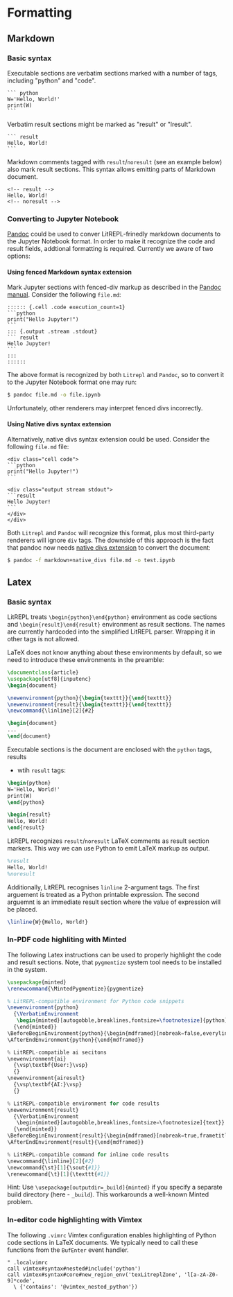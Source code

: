 # Formatting
## Markdown
### Basic syntax

Executable sections are verbatim sections marked with a number of tags,
including "python" and "code".

~~~~
``` python
W='Hello, World!'
print(W)
```
~~~~

Verbatim result sections might be marked as "result" or "lresult".

~~~~
``` result
Hello, World!
```
~~~~

Markdown comments tagged with `result`/`noresult` (see an example below) also
mark result sections. This syntax allows emitting parts of Markdown document.

~~~~
<!-- result -->
Hello, World!
<!-- noresult -->
~~~~


### Converting to Jupyter Notebook

[Pandoc](https://pandoc.org) could be used to conver LitREPL-frinedly markdown
documents to the Jupyter Notebook format. In order to make it recognize the code
and result fields, addtional formatting is required. Currently we aware of two
options:

#### Using fenced Markdown syntax extension

Mark Jupyter sections with fenced-div markup as described in the [Pandoc
manual](https://pandoc.org/MANUAL.html#jupyter-notebooks). Consider the
following `file.md`:

```` {.markdown}
:::::: {.cell .code execution_count=1}
```python
print("Hello Jupyter!")
```
::: {.output .stream .stdout}
``` result
Hello Jupyter!
```
:::
::::::
````

The above format is recognized by both `Litrepl` and `Pandoc`, so to
convert it to the Jupyter Notebook format one may run:

```sh
$ pandoc file.md -o file.ipynb
```

Unfortunately, other renderers may interpret fenced divs incorrectly.

#### Using Native divs syntax extension

Alternatively, native divs syntax extension could be used. Consider the
following `file.md` file:

````
<div class="cell code">
```python
print("Hello Jupyter!")
```

<div class="output stream stdout">
```result
Hello Jupyter!
```
</div>
</div>
````

Both `Litrepl` and `Pandoc` will recognize this format, plus most third-party
renderers will ignore `div` tags. The downside of this approach is the fact that
pandoc now needs [native divs
extension](https://pandoc.org/MANUAL.html#extension-native_divs) to convert the
document:

```sh
$ pandoc -f markdown+native_divs file.md -o test.ipynb
```

## Latex

### Basic syntax

LitREPL treats `\begin{python}\end{python}` environment as code sections and
`\begin{result}\end{result}` environment as result sections. The names are
currently hardcoded into the simplified LitREPL parser. Wrapping it in other
tags is not allowed.

LaTeX does not know anything about these environments by default, so we need to
introduce these environments in the preamble:

``` tex
\documentclass{article}
\usepackage[utf8]{inputenc}
\begin{document}

\newenvironment{python}{\begin{texttt}}{\end{texttt}}
\newenvironment{result}{\begin{texttt}}{\end{texttt}}
\newcommand{\linline}[2]{#2}

\begin{document}
...
\end{document}
```

Executable sections is the document are enclosed with the `python` tags, results
- wtih `result` tags:

``` tex
\begin{python}
W='Hello, World!'
print(W)
\end{python}

\begin{result}
Hello, World!
\end{result}
```

LitREPL recognizes `result`/`noresult` LaTeX comments as result section markers.
This way we can use Python to emit LaTeX markup as output.

``` tex
%result
Hello, World!
%noresult
```

Additionally, LitREPL recognises `linline` 2-argument tags. The first arguement
is treated as a Python printable expression. The second arguemnt is an immediate
result section where the value of expression will be placed.

``` tex
\linline{W}{Hello, World!}
```

### In-PDF code highliting with Minted

The following Latex instructions can be used to properly highlight the code and
result sections. Note, that `pygmentize` system tool needs to be installed in
the system.

``` tex
\usepackage{minted}
\renewcommand{\MintedPygmentize}{pygmentize}

% LitREPL-compatible environment for Python code snippets
\newenvironment{python}
  {\VerbatimEnvironment
   \begin{minted}[autogobble,breaklines,fontsize=\footnotesize]{python}}
  {\end{minted}}
\BeforeBeginEnvironment{python}{\begin{mdframed}[nobreak=false,everyline=true]}
\AfterEndEnvironment{python}{\end{mdframed}}

% LitREPL-compatible ai secitons
\newenvironment{ai}
  {\vsp\textbf{User:}\vsp}
  {}
\newenvironment{airesult}
  {\vsp\textbf{AI:}\vsp}
  {}

% LitREPL-compatible environment for code results
\newenvironment{result}
  {\VerbatimEnvironment
   \begin{minted}[autogobble,breaklines,fontsize=\footnotesize]{text}}
  {\end{minted}}
\BeforeBeginEnvironment{result}{\begin{mdframed}[nobreak=true,frametitle=\tiny{Result}]}
\AfterEndEnvironment{result}{\end{mdframed}}

% LitREPL-compatible command for inline code results
\newcommand{\linline}[2]{#2}
\newcommand{\st}[1]{\sout{#1}}
\renewcommand{\t}[1]{\texttt{#1}}
```

Hint: Use `\usepackage[outputdir=_build]{minted}` if you specify a separate
build directory (here - `_build`). This workarounds a well-known Minted problem.

### In-editor code highlighting with Vimtex

The following `.vimrc` Vimtex configuration enables highlighting of Python
code sections in LaTeX documents. We typically need to call these functions from
the `BufEnter` event handler.

``` vim
" .localvimrc
call vimtex#syntax#nested#include('python')
call vimtex#syntax#core#new_region_env('texLitreplZone', 'l[a-zA-Z0-9]*code',
  \ {'contains': '@vimtex_nested_python'})
```

